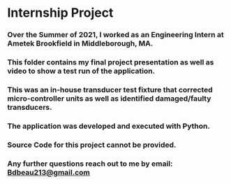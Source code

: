 # Internship Project
### Over the Summer of 2021, I worked as an Engineering Intern at Ametek Brookfield in Middleborough, MA. 
### This folder contains my final project presentation as well as video to show a test run of the application.
### This was an in-house transducer test fixture that corrected micro-controller units as well as identified damaged/faulty transducers.
### The application was developed and executed with Python.

### Source Code for this project cannot be provided.

### Any further questions reach out to me by email: Bdbeau213@gmail.com
